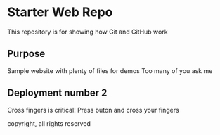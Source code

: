 # Starter Web Repo

This repository is for showing how Git and GitHub work

## Purpose

Sample website with plenty of files for demos
Too many of you ask me

## Deployment number 2
Cross fingers is critical!
Press buton and cross your fingers

copyright, all rights reserved

